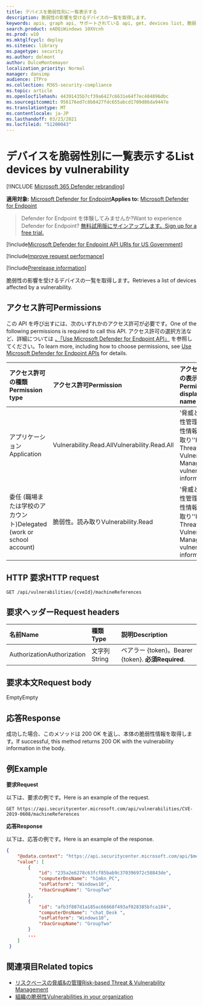 ```yaml
---
title: デバイスを脆弱性別に一覧表示する
description: 脆弱性の影響を受けるデバイスの一覧を取得します。
keywords: apis, graph api, サポートされている api, get, devices list, 脆弱なデバイス, mdatp tvm api
search.product: eADQiWindows 10XVcnh
ms.prod: w10
ms.mktglfcycl: deploy
ms.sitesec: library
ms.pagetype: security
ms.author: dolmont
author: DulceMontemayor
localization_priority: Normal
manager: dansimp
audience: ITPro
ms.collection: M365-security-compliance
ms.topic: article
ms.openlocfilehash: 44391435b7cf39a6427c6631e64f7ec484896dbc
ms.sourcegitcommit: 956176ed7c8b8427fdc655abcd1709d86da9447e
ms.translationtype: MT
ms.contentlocale: ja-JP
ms.lasthandoff: 03/23/2021
ms.locfileid: "51200043"
---
```

# <a name="list-devices-by-vulnerability"></a><span data-ttu-id="7b719-104">デバイスを脆弱性別に一覧表示する</span><span class="sxs-lookup"><span data-stu-id="7b719-104">List devices by vulnerability</span></span>

[!INCLUDE [Microsoft 365 Defender rebranding](../../includes/microsoft-defender.md)]

<span data-ttu-id="7b719-105">**適用対象:** [Microsoft Defender for Endpoint](https://go.microsoft.com/fwlink/?linkid=2154037)</span><span class="sxs-lookup"><span data-stu-id="7b719-105">**Applies to:** [Microsoft Defender for Endpoint](https://go.microsoft.com/fwlink/?linkid=2154037)</span></span>

> <span data-ttu-id="7b719-106">Defender for Endpoint を体験してみませんか?</span><span class="sxs-lookup"><span data-stu-id="7b719-106">Want to experience Defender for Endpoint?</span></span> [<span data-ttu-id="7b719-107">無料試用版にサインアップします。</span><span class="sxs-lookup"><span data-stu-id="7b719-107">Sign up for a free trial.</span></span>](https://www.microsoft.com/microsoft-365/windows/microsoft-defender-atp?ocid=docs-wdatp-exposedapis-abovefoldlink)

[!include[Microsoft Defender for Endpoint API URIs for US Government](../../includes/microsoft-defender-api-usgov.md)]

[!include[Improve request performance](../../includes/improve-request-performance.md)]

[!include[Prerelease information](../../includes/prerelease.md)]

<span data-ttu-id="7b719-108">脆弱性の影響を受けるデバイスの一覧を取得します。</span><span class="sxs-lookup"><span data-stu-id="7b719-108">Retrieves a list of devices affected by a vulnerability.</span></span>

## <a name="permissions"></a><span data-ttu-id="7b719-109">アクセス許可</span><span class="sxs-lookup"><span data-stu-id="7b719-109">Permissions</span></span>
<span data-ttu-id="7b719-110">この API を呼び出すには、次のいずれかのアクセス許可が必要です。</span><span class="sxs-lookup"><span data-stu-id="7b719-110">One of the following permissions is required to call this API.</span></span> <span data-ttu-id="7b719-111">アクセス許可の選択方法など、詳細については [、「Use Microsoft Defender for Endpoint API」](apis-intro.md) を参照してください。</span><span class="sxs-lookup"><span data-stu-id="7b719-111">To learn more, including how to choose permissions, see [Use Microsoft Defender for Endpoint APIs](apis-intro.md) for details.</span></span>

<span data-ttu-id="7b719-112">アクセス許可の種類</span><span class="sxs-lookup"><span data-stu-id="7b719-112">Permission type</span></span> |   <span data-ttu-id="7b719-113">アクセス許可</span><span class="sxs-lookup"><span data-stu-id="7b719-113">Permission</span></span>  |   <span data-ttu-id="7b719-114">アクセス許可の表示名</span><span class="sxs-lookup"><span data-stu-id="7b719-114">Permission display name</span></span>
:---|:---|:---
<span data-ttu-id="7b719-115">アプリケーション</span><span class="sxs-lookup"><span data-stu-id="7b719-115">Application</span></span> |<span data-ttu-id="7b719-116">Vulnerability.Read.All</span><span class="sxs-lookup"><span data-stu-id="7b719-116">Vulnerability.Read.All</span></span> |   <span data-ttu-id="7b719-117">'脅威と脆弱性管理の脆弱性情報の読み取り'</span><span class="sxs-lookup"><span data-stu-id="7b719-117">'Read Threat and Vulnerability Management vulnerability information'</span></span>
<span data-ttu-id="7b719-118">委任 (職場または学校のアカウント)</span><span class="sxs-lookup"><span data-stu-id="7b719-118">Delegated (work or school account)</span></span> | <span data-ttu-id="7b719-119">脆弱性。読み取り</span><span class="sxs-lookup"><span data-stu-id="7b719-119">Vulnerability.Read</span></span> |   <span data-ttu-id="7b719-120">'脅威と脆弱性管理の脆弱性情報の読み取り'</span><span class="sxs-lookup"><span data-stu-id="7b719-120">'Read Threat and Vulnerability Management vulnerability information'</span></span>

## <a name="http-request"></a><span data-ttu-id="7b719-121">HTTP 要求</span><span class="sxs-lookup"><span data-stu-id="7b719-121">HTTP request</span></span>
```
GET /api/vulnerabilities/{cveId}/machineReferences
```

## <a name="request-headers"></a><span data-ttu-id="7b719-122">要求ヘッダー</span><span class="sxs-lookup"><span data-stu-id="7b719-122">Request headers</span></span>

<span data-ttu-id="7b719-123">名前</span><span class="sxs-lookup"><span data-stu-id="7b719-123">Name</span></span> | <span data-ttu-id="7b719-124">種類</span><span class="sxs-lookup"><span data-stu-id="7b719-124">Type</span></span> | <span data-ttu-id="7b719-125">説明</span><span class="sxs-lookup"><span data-stu-id="7b719-125">Description</span></span>
:---|:---|:---
<span data-ttu-id="7b719-126">Authorization</span><span class="sxs-lookup"><span data-stu-id="7b719-126">Authorization</span></span> | <span data-ttu-id="7b719-127">文字列</span><span class="sxs-lookup"><span data-stu-id="7b719-127">String</span></span> | <span data-ttu-id="7b719-128">ベアラー {token}。</span><span class="sxs-lookup"><span data-stu-id="7b719-128">Bearer {token}.</span></span> <span data-ttu-id="7b719-129">**必須**</span><span class="sxs-lookup"><span data-stu-id="7b719-129">**Required**.</span></span>


## <a name="request-body"></a><span data-ttu-id="7b719-130">要求本文</span><span class="sxs-lookup"><span data-stu-id="7b719-130">Request body</span></span>
<span data-ttu-id="7b719-131">Empty</span><span class="sxs-lookup"><span data-stu-id="7b719-131">Empty</span></span>

## <a name="response"></a><span data-ttu-id="7b719-132">応答</span><span class="sxs-lookup"><span data-stu-id="7b719-132">Response</span></span>
<span data-ttu-id="7b719-133">成功した場合、このメソッドは 200 OK を返し、本体の脆弱性情報を取得します。</span><span class="sxs-lookup"><span data-stu-id="7b719-133">If successful, this method returns 200 OK with the vulnerability information in the body.</span></span>


## <a name="example"></a><span data-ttu-id="7b719-134">例</span><span class="sxs-lookup"><span data-stu-id="7b719-134">Example</span></span>

<span data-ttu-id="7b719-135">**要求**</span><span class="sxs-lookup"><span data-stu-id="7b719-135">**Request**</span></span>

<span data-ttu-id="7b719-136">以下は、要求の例です。</span><span class="sxs-lookup"><span data-stu-id="7b719-136">Here is an example of the request.</span></span>

```
GET https://api.securitycenter.microsoft.com/api/vulnerabilities/CVE-2019-0608/machineReferences
```

<span data-ttu-id="7b719-137">**応答**</span><span class="sxs-lookup"><span data-stu-id="7b719-137">**Response**</span></span>

<span data-ttu-id="7b719-138">以下は、応答の例です。</span><span class="sxs-lookup"><span data-stu-id="7b719-138">Here is an example of the response.</span></span>


```json
{
    "@odata.context": "https://api.securitycenter.microsoft.com/api/$metadata#MachineReferences",
    "value": [
        {
            "id": "235a2e6278c63fcf85bab9c370396972c58843de",
            "computerDnsName": "h1mkn_PC",
            "osPlatform": "Windows10",
            "rbacGroupName": "GroupTwo"
        },
        {
            "id": "afb3f807d1a185ac66668f493af028385bfca184",
            "computerDnsName": "chat_Desk ",
            "osPlatform": "Windows10",
            "rbacGroupName": "GroupTwo"
        }
        ...
    ]
 }
```

## <a name="related-topics"></a><span data-ttu-id="7b719-139">関連項目</span><span class="sxs-lookup"><span data-stu-id="7b719-139">Related topics</span></span>
- [<span data-ttu-id="7b719-140">リスクベースの脅威&の管理</span><span class="sxs-lookup"><span data-stu-id="7b719-140">Risk-based Threat & Vulnerability Management</span></span>](https://docs.microsoft.com/microsoft-365/security/defender-endpoint/next-gen-threat-and-vuln-mgt)
- [<span data-ttu-id="7b719-141">組織の脆弱性</span><span class="sxs-lookup"><span data-stu-id="7b719-141">Vulnerabilities in your organization</span></span>](https://docs.microsoft.com/microsoft-365/security/defender-endpoint/tvm-weaknesses)
